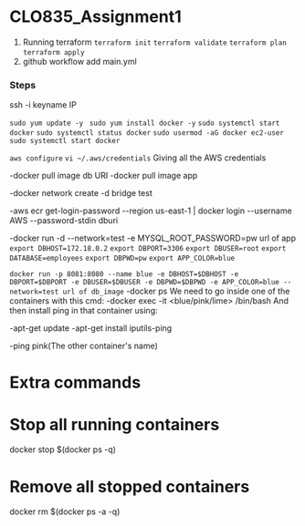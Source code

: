 # CLO835_Assignment1

1. Running terraform
   `terraform init`
   `terraform validate`
   `terraform plan`
   `terraform apply`
3. github workflow add main.yml
### Steps
 ssh -i keyname IP

`sudo yum update -y`
` sudo yum install docker -y`
`sudo systemctl start docker`
`sudo systemctl status docker`
`sudo usermod -aG docker ec2-user`
`sudo systemctl start docker`

`aws configure`
`vi ~/.aws/credentials`
Giving all the AWS credentials


-docker pull image db URI
-docker pull image app

-docker network create  -d bridge test 


-aws ecr get-login-password --region us-east-1 | docker login --username AWS --password-stdin dburi

-docker run -d --network=test -e MYSQL_ROOT_PASSWORD=pw url of app
`export DBHOST=172.18.0.2`
`export DBPORT=3306`
`export DBUSER=root`
`export DATABASE=employees`
`export DBPWD=pw`
`export APP_COLOR=blue`

`docker run -p 8081:8080 --name blue -e DBHOST=$DBHOST -e DBPORT=$DBPORT -e DBUSER=$DBUSER -e DBPWD=$DBPWD -e APP_COLOR=blue --network=test url of db_image`
-docker ps
We need to go inside one of the containers with this cmd:
-docker exec -it <blue/pink/lime> /bin/bash
 And then install ping in that container using:

-apt-get update
-apt-get install iputils-ping

-ping pink(The other container's name) 


# Extra commands
# Stop all running containers
docker stop $(docker ps -q)

# Remove all stopped containers
docker rm $(docker ps -a -q)
